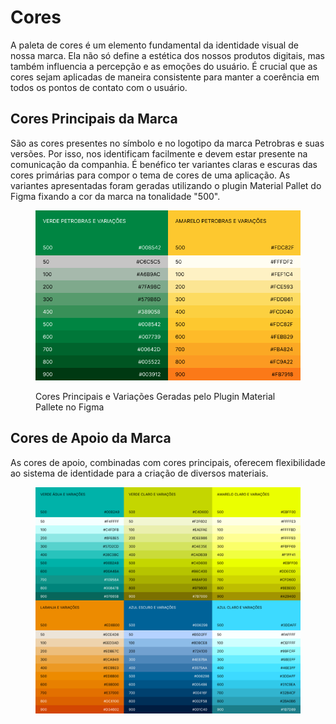 # Cores

A paleta de cores é um elemento fundamental da identidade visual de nossa marca. Ela não só define a estética dos nossos produtos digitais, mas também influencia a percepção e as emoções do usuário. É crucial que as cores sejam aplicadas de maneira consistente para manter a coerência em todos os pontos de contato com o usuário.

## Cores Principais da Marca

São as cores presentes no símbolo e no logotipo da marca Petrobras e suas versões. Por isso, nos identificam facilmente e devem estar presente na comunicação da companhia. É benéfico ter variantes claras e escuras das cores primárias para compor o tema de cores de uma aplicação. As variantes apresentadas foram geradas utilizando o plugin Material Pallet do Figma fixando a cor da marca na tonalidade "500".

<figure><img src="../.gitbook/assets/cores-principais-variacoes.png" alt=""><figcaption><p>Cores Principais e Variações Geradas pelo Plugin Material Pallete no Figma</p></figcaption></figure>

## Cores de Apoio da Marca

As cores de apoio, combinadas com cores principais, oferecem flexibilidade ao sistema de identidade para a criação de diversos materiais.

<figure><img src="../.gitbook/assets/cores-de-apoio-variacoes.png" alt=""><figcaption></figcaption></figure>
